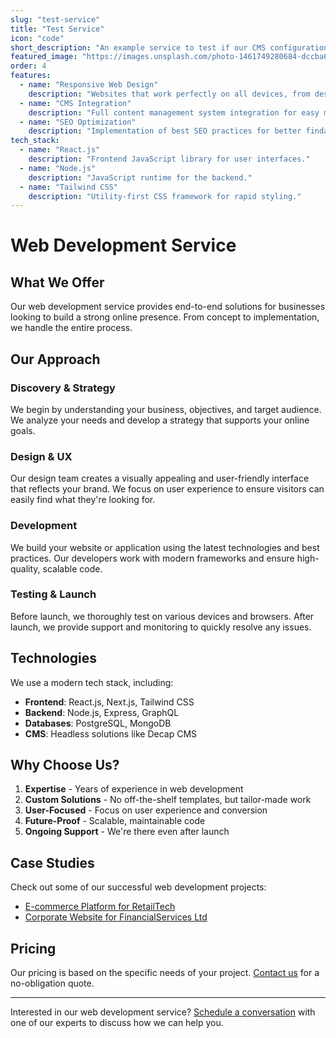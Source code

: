 ```yaml
---
slug: "test-service"
title: "Test Service"
icon: "code"
short_description: "An example service to test if our CMS configuration works correctly for service content types."
featured_image: "https://images.unsplash.com/photo-1461749280684-dccba630e2f6?ixlib=rb-1.2.1&auto=format&fit=crop&w=1500&q=80"
order: 4
features:
  - name: "Responsive Web Design"
    description: "Websites that work perfectly on all devices, from desktop to mobile."
  - name: "CMS Integration"
    description: "Full content management system integration for easy management."
  - name: "SEO Optimization"
    description: "Implementation of best SEO practices for better findability."
tech_stack:
  - name: "React.js"
    description: "Frontend JavaScript library for user interfaces."
  - name: "Node.js"
    description: "JavaScript runtime for the backend."
  - name: "Tailwind CSS"
    description: "Utility-first CSS framework for rapid styling."
---
```


# Web Development Service

## What We Offer

Our web development service provides end-to-end solutions for businesses looking to build a strong online presence. From concept to implementation, we handle the entire process.

## Our Approach

### Discovery & Strategy

We begin by understanding your business, objectives, and target audience. We analyze your needs and develop a strategy that supports your online goals.

### Design & UX

Our design team creates a visually appealing and user-friendly interface that reflects your brand. We focus on user experience to ensure visitors can easily find what they're looking for.

### Development

We build your website or application using the latest technologies and best practices. Our developers work with modern frameworks and ensure high-quality, scalable code.

### Testing & Launch

Before launch, we thoroughly test on various devices and browsers. After launch, we provide support and monitoring to quickly resolve any issues.

## Technologies

We use a modern tech stack, including:

- **Frontend**: React.js, Next.js, Tailwind CSS
- **Backend**: Node.js, Express, GraphQL
- **Databases**: PostgreSQL, MongoDB
- **CMS**: Headless solutions like Decap CMS

## Why Choose Us?

1. **Expertise** - Years of experience in web development
2. **Custom Solutions** - No off-the-shelf templates, but tailor-made work
3. **User-Focused** - Focus on user experience and conversion
4. **Future-Proof** - Scalable, maintainable code
5. **Ongoing Support** - We're there even after launch

## Case Studies

Check out some of our successful web development projects:

- [E-commerce Platform for RetailTech](case-studies/retailtech-ecommerce)
- [Corporate Website for FinancialServices Ltd](case-studies/financial-corporate-site)

## Pricing

Our pricing is based on the specific needs of your project. [Contact us](/#contact) for a no-obligation quote.

---

Interested in our web development service? [Schedule a conversation](/#contact) with one of our experts to discuss how we can help you.